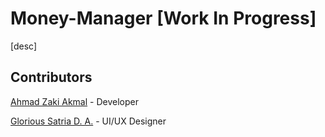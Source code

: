# Money-Manager [Work In Progress]

[desc]

## Contributors

[Ahmad Zaki Akmal](https://github.com/ahmadzaki2975) - Developer

[Glorious Satria D. A.](https://github.com/Satria2133) - UI/UX Designer
